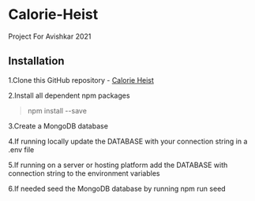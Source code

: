 # Calorie-Heist

Project For Avishkar 2021

## Installation

1.Clone this GitHub repository - [Calorie Heist](https://github.com/JainendraDwivedi/Calorie-Heist)

2.Install all dependent npm packages

> npm install --save


3.Create a MongoDB database

4.If running locally update the DATABASE with your connection string in a .env file

5.If running on a server or hosting platform add the DATABASE with connection string to the environment variables

6.If needed seed the MongoDB database by running npm run seed
